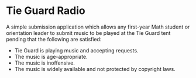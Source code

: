 Tie Guard Radio
===============
A simple submission application which allows any first-year Math student or orientation leader to
submit music to be played at the Tie Guard tent pending that the following are satisfied:

* Tie Guard is playing music and accepting requests.
* The music is age-appropriate.
* The music is inoffensive.
* The music is widely available and not protected by copyright laws.
